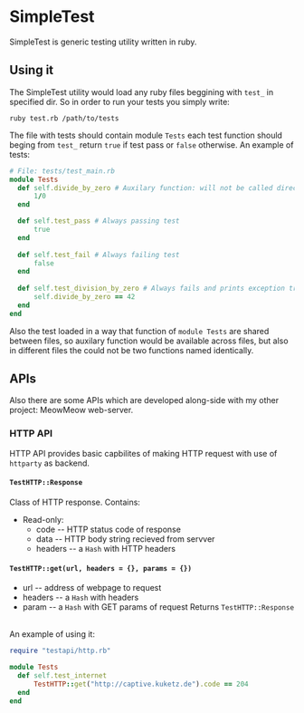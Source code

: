 # SimpleTest
SimpleTest is generic testing utility written in ruby. 

## Using it
The SimpleTest utility would load any ruby files beggining with `test_` in specified dir. So in order to run your tests you simply write:
```
ruby test.rb /path/to/tests
```

The file with tests should contain module `Tests` each test function should beging from `test_` return `true` if test pass or `false` otherwise. An example of tests:
```ruby
# File: tests/test_main.rb
module Tests
  def self.divide_by_zero # Auxilary function: will not be called directly 
      1/0
  end

  def self.test_pass # Always passing test
      true
  end
  
  def self.test_fail # Always failing test
      false
  end
  
  def self.test_division_by_zero # Always fails and prints exception trace
      self.divide_by_zero == 42
  end
end
```

Also the test loaded in a way that function of `module Tests` are shared between files, so auxilary function would be available across files, but also in different files the could not be two functions named identically.

## APIs
Also there are some APIs which are developed along-side with my other project: MeowMeow web-server. 
### HTTP API
HTTP API provides basic capbilites of making HTTP request with use of `httparty` as backend. 
#### `TestHTTP::Response`
Class of HTTP response. Contains:
* Read-only:
	* code -- HTTP status code of response
	* data -- HTTP body string recieved from servver
	* headers -- a `Hash` with HTTP headers
#### `TestHTTP::get(url, headers = {}, params = {})`
* url -- address of webpage to request
* headers -- a `Hash` with headers
* param -- a `Hash` with GET params of request
Returns `TestHTTP::Response`
<br>
An example of using it:

```ruby
require "testapi/http.rb"

module Tests
  def self.test_internet 
      TestHTTP::get("http://captive.kuketz.de").code == 204
  end
end
```

